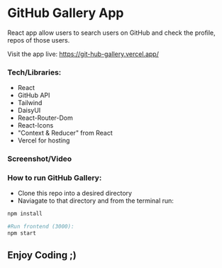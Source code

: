 # GitHub Gallery App
>>>
React app allow users to search users on GitHub and check the profile, repos of those users.

Visit the app live: https://git-hub-gallery.vercel.app/

### Tech/Libraries:
- React
- GitHub API
- Tailwind
- DaisyUI
- React-Router-Dom
- React-Icons
- "Context & Reducer" from React
- Vercel for hosting

### Screenshot/Video

### How to run GitHub Gallery:
- Clone this repo into a desired directory
- Naviagate to that directory and from the terminal run:
```sh
npm install

#Run frontend (3000):
npm start
```

## Enjoy Coding ;)
